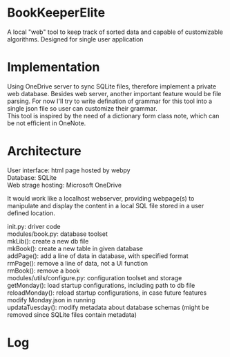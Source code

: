 # BookKeeperElite
 A local "web" tool to keep track of sorted data and capable of customizable algorithms. Designed for single user application  

# Implementation
 Using OneDrive server to sync SQLite files, therefore implement a private web database. Besides web server, another important feature would be file parsing. For now I'll try to write defination of grammar for this tool into a single json file so user can customize their grammar.  
 This tool is inspired by the need of a dictionary form class note, which can be not efficient in OneNote.  

# Architecture
 User interface: html page hosted by webpy  
 Database: SQLite  
 Web strage hosting: Microsoft OneDrive  
   
 It would work like a localhost webserver, providing webpage(s) to manipulate and display the content in a local SQL file stored in a user defined location.  
   
 init.py: driver code  
 modules/book.py: database toolset  
     mkLib(): create a new db file  
     mkBook(): create a new table in given database  
     addPage(): add a line of data in database, with specified format  
     rmPage(): remove a line of data, not a UI function  
     rmBook(): remove a book  
 modules/utils/configure.py: configuration toolset and storage  
     getMonday(): load startup configurations, including path to db file  
     reloadMonday(): reload startup configurations, in case future features modify Monday.json in running  
     updataTuesday(): modify metadata about database schemas (might be removed since SQLite files contain metadata)  

# Log  
